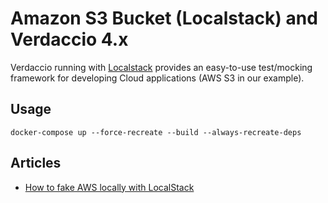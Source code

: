 # Amazon S3 Bucket (Localstack) and Verdaccio 4.x

Verdaccio running with [Localstack](https://github.com/localstack/localstack) provides an easy-to-use test/mocking framework for developing Cloud applications (AWS S3 in our example).

## Usage

```
docker-compose up --force-recreate --build --always-recreate-deps
```


## Articles

* [How to fake AWS locally with LocalStack](https://dev.to/goodidea/how-to-fake-aws-locally-with-localstack-27me)